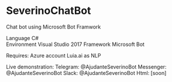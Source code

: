# SeverinoChatBot
Chat bot using Microsoft Bot Framwork


Language C# <br/>
Environment Visual Studio 2017
Framework Microsoft Bot

Requires:
Azure account
Luia.ai as NLP

Live demonstration:
Telegram: @AjudanteSeverinoBot
Messenger: @AjudanteSeverinoBot
Slack: @AjudanteSeverinoBot
Html: [soon]
